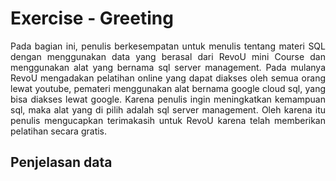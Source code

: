 # Exercise - Greeting
<p align='justify'> Pada bagian ini, penulis berkesempatan untuk menulis tentang materi SQL dengan menggunakan data yang berasal dari RevoU mini Course dan menggunakan alat yang bernama sql server management. Pada mulanya RevoU mengadakan pelatihan online yang dapat diakses oleh semua orang lewat youtube, pemateri menggunakan alat bernama google cloud sql, yang bisa diakses lewat google. Karena penulis ingin meningkatkan kemampuan sql, maka alat yang di pilih adalah sql server management. Oleh karena itu penulis mengucapkan terimakasih untuk RevoU karena telah memberikan pelatihan secara gratis.</p>

## Penjelasan data
